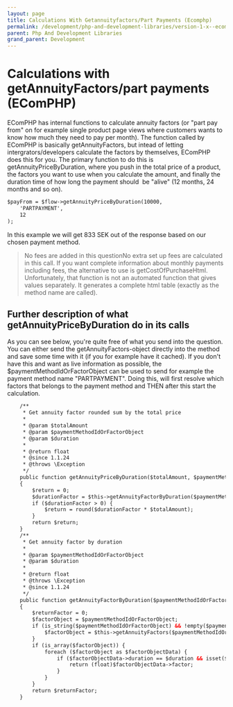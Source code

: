```yaml
---
layout: page
title: Calculations With Getannuityfactors/Part Payments (Ecomphp)
permalink: /development/php-and-development-libraries/version-1-x--ecomphp-/ecomphp-features-and-tips/22183993/
parent: Php And Development Libraries
grand_parent: Development
---
```




# Calculations with getAnnuityFactors/part payments (EComPHP) 

EComPHP has internal functions to calculate annuity factors (or "part
pay from" on for example single product page views where customers wants
to know how much they need to pay per month). The function called by
EComPHP is basically getAnnuityFactors, but intead of letting
intergrators/developers calculate the factors by themselves, EComPHP
does this for you. The primary function to do this is
getAnnuityPriceByDuration, where you push in the total price of a
product, the factors you want to use when you calculate the amount, and
finally the duration time of how long the payment should  be "alive" (12
months, 24 months and so on).

```xml
$payFrom = $flow->getAnnuityPriceByDuration(10000, 
    'PARTPAYMENT',
    12
);
```
In this example we will get 833 SEK out of the response based on our
chosen payment method.

> No fees are added in this questionNo extra set up fees are calculated
> in this call. If you want complete information about monthly payments
> including fees, the alternative to use is getCostOfPurchaseHtml.
> Unfortunately, that function is not an automated function that gives
> values separately. It generates a complete html table (exactly as the
> method name are called).

## Further description of what getAnnuityPriceByDuration do in its calls
As you can see below, you're quite free of what you send into the
question. You can either send the getAnnuityFactors-object directly into
the method and save some time with it (if you for example have it
cached). If you don't have this and want as live information as
possible, the \$paymentMethodIdOrFactorObject can be used to send for
example the payment method name "PARTPAYMENT". Doing this, will first
resolve which factors that belongs to the payment method and THEN after
this start the calculation.

```xml
    /**
     * Get annuity factor rounded sum by the total price
     *
     * @param $totalAmount
     * @param $paymentMethodIdOrFactorObject
     * @param $duration
     *
     * @return float
     * @since 1.1.24
     * @throws \Exception
     */
    public function getAnnuityPriceByDuration($totalAmount, $paymentMethodIdOrFactorObject, $duration)
    {
        $return = 0;
        $durationFactor = $this->getAnnuityFactorByDuration($paymentMethodIdOrFactorObject, $duration);
        if ($durationFactor > 0) {
            $return = round($durationFactor * $totalAmount);
        }
        return $return;
    }
    /**
     * Get annuity factor by duration
     *
     * @param $paymentMethodIdOrFactorObject
     * @param $duration
     *
     * @return float
     * @throws \Exception
     * @since 1.1.24
     */
    public function getAnnuityFactorByDuration($paymentMethodIdOrFactorObject, $duration)
    {
        $returnFactor = 0;
        $factorObject = $paymentMethodIdOrFactorObject;
        if (is_string($paymentMethodIdOrFactorObject) && !empty($paymentMethodIdOrFactorObject)) {
            $factorObject = $this->getAnnuityFactors($paymentMethodIdOrFactorObject);
        }
        if (is_array($factorObject)) {
            foreach ($factorObject as $factorObjectData) {
                if ($factorObjectData->duration == $duration && isset($factorObjectData->factor)) {
                    return (float)$factorObjectData->factor;
                }
            }
        }
        return $returnFactor;
    }
```
